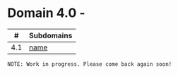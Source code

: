 # Domain 4.0 - 

| # | Subdomains   | 
|---|---|
|4.1 | [name](https://github.com/erich-tech/Security_Plus/tree/main/Domain_4#readme) |



```
NOTE: Work in progress. Please come back again soon! 
```



